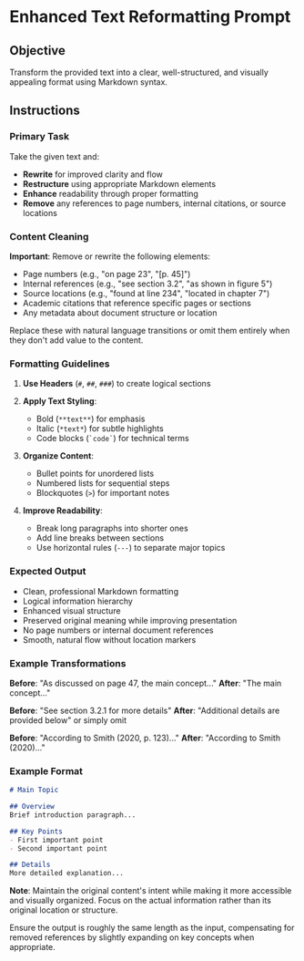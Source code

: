 # Enhanced Text Reformatting Prompt

## Objective
Transform the provided text into a clear, well-structured, and visually appealing format using Markdown syntax.

## Instructions

### Primary Task
Take the given text and:
- **Rewrite** for improved clarity and flow
- **Restructure** using appropriate Markdown elements
- **Enhance** readability through proper formatting
- **Remove** any references to page numbers, internal citations, or source locations

### Content Cleaning
**Important**: Remove or rewrite the following elements:
- Page numbers (e.g., "on page 23", "[p. 45]")
- Internal references (e.g., "see section 3.2", "as shown in figure 5")
- Source locations (e.g., "found at line 234", "located in chapter 7")
- Academic citations that reference specific pages or sections
- Any metadata about document structure or location

Replace these with natural language transitions or omit them entirely when they don't add value to the content.

### Formatting Guidelines

1. **Use Headers** (`#`, `##`, `###`) to create logical sections
2. **Apply Text Styling**:
   - Bold (`**text**`) for emphasis
   - Italic (`*text*`) for subtle highlights
   - Code blocks (`` `code` ``) for technical terms

3. **Organize Content**:
   - Bullet points for unordered lists
   - Numbered lists for sequential steps
   - Blockquotes (`>`) for important notes

4. **Improve Readability**:
   - Break long paragraphs into shorter ones
   - Add line breaks between sections
   - Use horizontal rules (`---`) to separate major topics

### Expected Output
- Clean, professional Markdown formatting
- Logical information hierarchy
- Enhanced visual structure
- Preserved original meaning while improving presentation
- No page numbers or internal document references
- Smooth, natural flow without location markers

### Example Transformations

**Before**: "As discussed on page 47, the main concept..."
**After**: "The main concept..."

**Before**: "See section 3.2.1 for more details"
**After**: "Additional details are provided below" or simply omit

**Before**: "According to Smith (2020, p. 123)..."
**After**: "According to Smith (2020)..."

### Example Format
```markdown
# Main Topic

## Overview
Brief introduction paragraph...

## Key Points
- First important point
- Second important point

## Details
More detailed explanation...
```

**Note**: Maintain the original content's intent while making it more accessible and visually organized. Focus on the actual information rather than its original location or structure.

Ensure the output is roughly the same length as the input, compensating for removed references by slightly expanding on key concepts when appropriate.